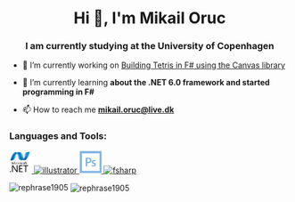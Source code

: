 <h1 align="center">Hi 👋, I'm Mikail Oruc</h1>
<h3 align="center">I am currently studying at the University of Copenhagen</h3>

- 🔭 I’m currently working on [Building Tetris in F# using the Canvas library]([(link)](https://github.com/Rephrase1905/PoP/tree/main/Assignments/10i))

- 🌱 I’m currently learning **about the .NET 6.0 framework and started programming in F#**

- 📫 How to reach me **mikail.oruc@live.dk**

<h3 align="left">Languages and Tools:</h3>
<p align="left"> 
    <a href="https://dotnet.microsoft.com/" target="_blank" rel="noreferrer"> <img src="https://raw.githubusercontent.com/devicons/devicon/master/icons/dot-net/dot-net-original-wordmark.svg" alt="dotnet" width="40" height="40"/> </a> 
    <a href="https://www.adobe.com/in/products/illustrator.html" target="_blank" rel="noreferrer"> <img src="https://www.vectorlogo.zone/logos/adobe_illustrator/adobe_illustrator-icon.svg" alt="illustrator" width="40" height="40"/> </a> 
    <a href="https://www.photoshop.com/en" target="_blank" rel="noreferrer"> <img src="https://raw.githubusercontent.com/devicons/devicon/master/icons/photoshop/photoshop-line.svg" alt="photoshop" width="40" height="40"/> </a> 
    <a href="https://fsharp.org/" target="_blank" rel="noreferrer"> <img src="https://img.stackshare.io/service/2155/yRNL7yTW.png"alt="fsharp" width="40" height="40"/></a>
</p>

<p><img align="left" src="https://github-readme-stats.vercel.app/api/top-langs?username=rephrase1905&show_icons=true&locale=en&layout=compact" alt="rephrase1905" /></p>

<p>&nbsp;<img align="center" src="https://github-readme-stats.vercel.app/api?username=rephrase1905&show_icons=true&locale=en" alt="rephrase1905" /></p>


